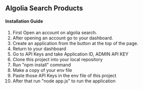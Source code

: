<h2>Algolia Search Products</h2>
<h4>Installation Guide</h4>
<ol>
<li>First Open an account on algolia search.</li>
<li>After opening an account go to your dashboard.</li>
<li>Create an application from the button at the top of the page.</li>
<li>Return to your dashboard</li>
<li>Go to API Keys and take Application ID, ADMIN API KEY</li>
<li>Clone this project into your local repository</li>
<li>Run "npm install" command</li>
<li>Make a copy of your env file</li>
<li>Paste those API Keys in the env file of this project</li>
<li>After that run "node app.js" to run the application</li>
</ol>
